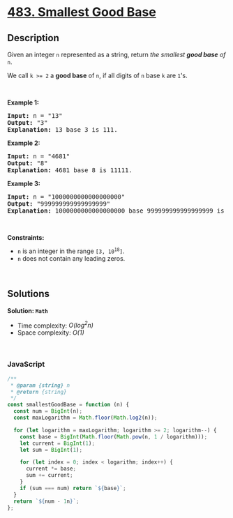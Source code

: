 # [483. Smallest Good Base](https://leetcode.com/problems/smallest-good-base)

## Description

<div class="elfjS" data-track-load="description_content"><p>Given an integer <code>n</code> represented as a string, return <em>the smallest <strong>good base</strong> of</em> <code>n</code>.</p>

<p>We call <code>k &gt;= 2</code> a <strong>good base</strong> of <code>n</code>, if all digits of <code>n</code> base <code>k</code> are <code>1</code>'s.</p>

<p>&nbsp;</p>
<p><strong class="example">Example 1:</strong></p>

<pre><strong>Input:</strong> n = "13"
<strong>Output:</strong> "3"
<strong>Explanation:</strong> 13 base 3 is 111.
</pre>

<p><strong class="example">Example 2:</strong></p>

<pre><strong>Input:</strong> n = "4681"
<strong>Output:</strong> "8"
<strong>Explanation:</strong> 4681 base 8 is 11111.
</pre>

<p><strong class="example">Example 3:</strong></p>

<pre><strong>Input:</strong> n = "1000000000000000000"
<strong>Output:</strong> "999999999999999999"
<strong>Explanation:</strong> 1000000000000000000 base 999999999999999999 is 11.
</pre>

<p>&nbsp;</p>
<p><strong>Constraints:</strong></p>

<ul>
	<li><code>n</code> is an integer in the range <code>[3, 10<sup>18</sup>]</code>.</li>
	<li><code>n</code> does not contain any leading zeros.</li>
</ul>
</div>

<p>&nbsp;</p>

## Solutions

**Solution: `Math`**

- Time complexity: <em>O(log<sup>2</sup>n)</em>
- Space complexity: <em>O(1)</em>

<p>&nbsp;</p>

### **JavaScript**

```js
/**
 * @param {string} n
 * @return {string}
 */
const smallestGoodBase = function (n) {
  const num = BigInt(n);
  const maxLogarithm = Math.floor(Math.log2(n));

  for (let logarithm = maxLogarithm; logarithm >= 2; logarithm--) {
    const base = BigInt(Math.floor(Math.pow(n, 1 / logarithm)));
    let current = BigInt(1);
    let sum = BigInt(1);

    for (let index = 0; index < logarithm; index++) {
      current *= base;
      sum += current;
    }
    if (sum === num) return `${base}`;
  }
  return `${num - 1n}`;
};
```
